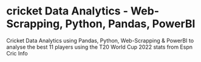 # cricket Data Analytics - Web-Scrapping, Python, Pandas, PowerBI
Cricket Data Analytics using Pandas, Python, Web-Scrapping &amp; PowerBI to analyse the best 11 players using the T20 World Cup 2022 stats from Espn Cric Info
